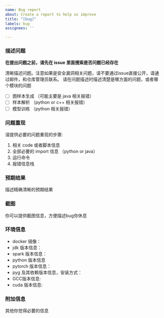 ```yaml
---
name: Bug report
about: Create a report to help us improve
title: "[bug]"
labels: bug
assignees: ''

---
```


### **描述问题**

**在提出问题之前，请先在 issue 里面搜索是否问题已经存在**

清晰描述问题。注意如果是安全漏洞相关问题，请不要通过issue直接公开，请通过邮件，和仓库管理员联系。
请在问题描述时描述清楚是哪方面的问题，或者哪个模块的问题

- [ ] 图样本生成 （可能主要是 java 相关报错）
- [ ] 样本解析 （python or c++ 相关报错）
- [ ] 模型训练 （python 相关报错）

### **问题重现**

请提供必要的问题重现的步骤:

1. 相关 code 或者脚本信息
2. 全部必要的 import 信息 （python or java）
3. 运行命令
4. 报错信息栈

### **预期结果**

描述精确清晰的预期结果

### **截图**

你可以提供截图信息，方便描述bug你休息

### **环境信息**

- docker 镜像：
- jdk 版本信息：
- spark 版本信息：
- python 版本信息
- pytorch 版本信息：
- pyg 及其依赖版本信息，安装方式：
- GCC版本信息:
- cuda 版本信息:

### **附加信息**

其他你觉得必要的信息
